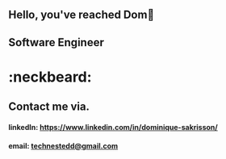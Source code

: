 ## Hello, you've reached Dom👋 
## Software Engineer

# :neckbeard:	

## Contact me via.
#### linkedIn: https://www.linkedin.com/in/dominique-sakrisson/
#### email: technestedd@gmail.com
